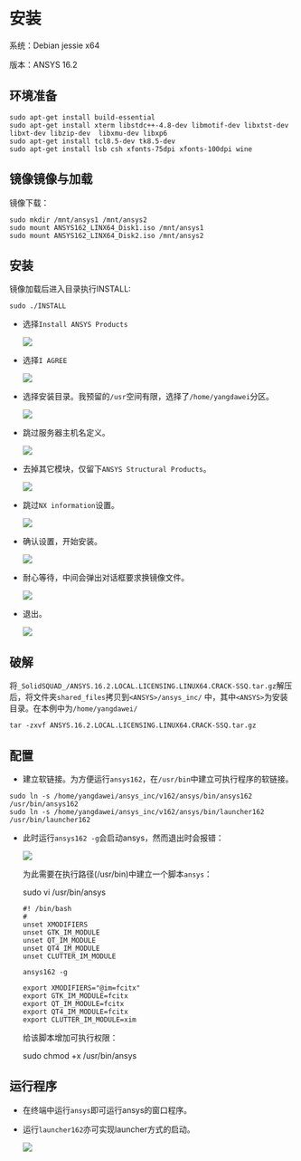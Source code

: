 # 安装

系统：Debian jessie x64

版本：ANSYS 16.2

## 环境准备

```
sudo apt-get install build-essential
sudo apt-get install xterm libstdc++-4.8-dev libmotif-dev libxtst-dev  libxt-dev libzip-dev  libxmu-dev libxp6
sudo apt-get install tcl8.5-dev tk8.5-dev
sudo apt-get install lsb csh xfonts-75dpi xfonts-100dpi wine
```

## 镜像镜像与加载

镜像下载：[](http://pt.hit.edu.cn/details.php?id=45453&hit=1)

```
sudo mkdir /mnt/ansys1 /mnt/ansys2
sudo mount ANSYS162_LINX64_Disk1.iso /mnt/ansys1
sudo mount ANSYS162_LINX64_Disk2.iso /mnt/ansys2
```

## 安装

镜像加载后进入目录执行INSTALL:

```
sudo ./INSTALL
```

- 选择`Install ANSYS Products`

  ![](./Pic_1.jpg)

- 选择`I AGREE`

  ![](./Pic_2.jpg)

- 选择安装目录。我预留的`/usr`空间有限，选择了`/home/yangdawei`分区。

  ![](./Pic_3.jpg)

- 跳过服务器主机名定义。

  ![](./Pic_4.jpg)

- 去掉其它模块，仅留下`ANSYS Structural Products`。

  ![](./Pic_5.jpg)

- 跳过`NX information`设置。

  ![](./Pic_6.jpg)

- 确认设置，开始安装。

  ![](./Pic_7.jpg)

- 耐心等待，中间会弹出对话框要求换镜像文件。

  ![](./Pic_8.jpg)

- 退出。

  ![](./Pic_9.jpg)

## 破解

将`_SolidSQUAD_/ANSYS.16.2.LOCAL.LICENSING.LINUX64.CRACK-SSQ.tar.gz`解压后，将文件夹`shared_files`拷贝到`<ANSYS>/ansys_inc/` 中，其中`<ANSYS>`为安装目录。在本例中为`/home/yangdawei/`

```
tar -zxvf ANSYS.16.2.LOCAL.LICENSING.LINUX64.CRACK-SSQ.tar.gz
```

## 配置

- 建立软链接。为方便运行`ansys162`，在`/usr/bin`中建立可执行程序的软链接。

```
sudo ln -s /home/yangdawei/ansys_inc/v162/ansys/bin/ansys162 /usr/bin/ansys162
sudo ln -s /home/yangdawei/ansys_inc/v162/ansys/bin/launcher162 /usr/bin/launcher162
```

- 此时运行`ansys162 -g`会启动ansys，然而退出时会报错：

  ![](./Pic_10.jpg)

  为此需要在执行路径(/usr/bin)中建立一个脚本`ansys`：

  sudo vi /usr/bin/ansys

  ```
  #! /bin/bash
  #
  unset XMODIFIERS
  unset GTK_IM_MODULE
  unset QT_IM_MODULE
  unset QT4_IM_MODULE
  unset CLUTTER_IM_MODULE

  ansys162 -g

  export XMODIFIERS="@im=fcitx"
  export GTK_IM_MODULE=fcitx
  export QT_IM_MODULE=fcitx
  export QT4_IM_MODULE=fcitx
  export CLUTTER_IM_MODULE=xim
  ```

  给该脚本增加可执行权限：

  sudo chmod +x /usr/bin/ansys

## 运行程序

- 在终端中运行`ansys`即可运行ansys的窗口程序。
- 运行`launcher162`亦可实现launcher方式的启动。

  ![](./Pic_11.jpg)
